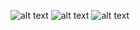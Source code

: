 ![alt text](https://cdn.discordapp.com/attachments/1255903171101065246/1300747267061317642/45.png?ex=6721f6cb&is=6720a54b&hm=cafbedf22e06459f65afc2e6110a1287f058ba5bc19b26ceca1df0d71c49f93a&)
![alt text](https://cdn.discordapp.com/attachments/1255903171101065246/1300747267493335071/46.png?ex=6721f6cb&is=6720a54b&hm=241dc4f9140635b3671728e2a3909fc6430eda5be36c722a3c548b1f5bf282c1&)
![alt text](https://cdn.discordapp.com/attachments/1255903171101065246/1300747268101505024/47.png?ex=6721f6cb&is=6720a54b&hm=1231b74320e181c204a4add2add36deaaf80699be1505c14b550d5496a6b0650&)

